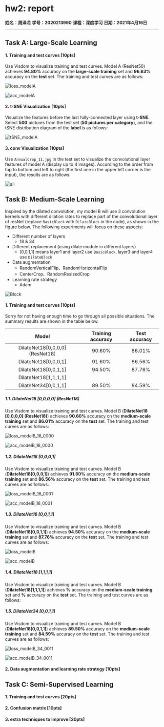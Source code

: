 # hw2: report

**姓名：周泽龙**
**学号：2020213990**
**课程：深度学习**
**日期：2021年4月16日**

------

## Task A: Large-Scale Learning

#### 1. Training and test curves [10pts]

Use Visdom to visualize training and test curves. Model A (ResNet50) achieves **94.80%** accuracy on the **large-scale training** set and **96.63%** accuracy on the **test** set. The training and test curves are as follows:

![loss_modelA](hw2_report_2020213990.assets/loss_modelA.svg)

![acc_modelA](hw2_report_2020213990.assets/acc_modelA.svg)

#### 2. t-SNE Visualization [10pts]

Visualize the features before the last fully-connected layer using **t-SNE**. Select **500** pictures from the test set (**50 pictures per category**), and the tSNE distribution diagram of the **label** is as follows:

![tSNE_modelA](hw2_report_2020213990.assets/tSNE_modelA.png)

#### 3. conv Visualization [10pts]

Use `AnnualCrop_11.jpg` in the test set to visualize the convolutional layer features of model A (display up to 4 images). According to the order from top to bottom and left to right (the first one in the upper left corner is the input), the results are as follows:

![all](hw2_report_2020213990.assets/all.bmp)

## Task B: Medium-Scale Learning

Inspired by the dilated convolution, my model B will use 3 convolution kernels with different dilation rates to replace part of the convolutional layer of resNet (replace `BasicBlock` with `DilateBlock` in the code), as shown in the figure below. The following experiments will focus on these aspects:

* Different number of layers 
  * 18 & 34
* Different replacement (using dilate module in different layers)
  * [0,0,1,1] means layer1 and layer2 use `BasicBlock`, layer3 and layer4 use `DilateBlock`
* Data augmentation
  * RandomVerticalFlip、RandomHorizontalFlip
  * CenterCrop、RandomResizedCrop
* Learning rate strategy
  * Adam

![Block](hw2_report_2020213990.assets/Block.bmp)

#### 1. Training and test curves [10pts]

Sorry for not having enough time to go through all possible situations. The summary results are shown in the table below.

|              Model              | Training accuracy | Test accuracy |
| :-----------------------------: | :---------------: | :-----------: |
| DilateNet18[0,0,0,0] (ResNet18) |      90.60%       |    86.01%     |
|      DilateNet18[0,0,0,1]       |      91.60%       |    86.56%     |
|      DilateNet18[0,0,1,1]       |      94.50%       |    87.76%     |
|      DilateNet18[1,1,1,1]       |                   |               |
|      DilateNet34[0,0,1,1]       |      89.50%       |    84.59%     |



##### 1.1. DilateNet18 [0,0,0,0] (ResNet18)

Use Visdom to visualize training and test curves. Model B (**DilateNet18 [0,0,0,0] (ResNet18)**) achieves **90.60%** accuracy on the **medium-scale training** set and **86.01%** accuracy on the **test** set. The training and test curves are as follows:

![loss_modelB_18_0000](hw2_report_2020213990.assets/loss_modelB_18_0000.svg)

![acc_modelB_18_0000](hw2_report_2020213990.assets/acc_modelB_18_0000.svg)

##### 1.2. DilateNet18 [0,0,0,1]

Use Visdom to visualize training and test curves. Model B (**DilateNet18[0,0,0,1]**) achieves **91.60%** accuracy on the **medium-scale training** set and **86.56%** accuracy on the **test** set. The training and test curves are as follows:

![loss_modelB_18_0001](hw2_report_2020213990.assets/loss_modelB_18_0001.svg)

![acc_modelB_18_0001](hw2_report_2020213990.assets/acc_modelB_18_0001.svg)

##### 1.3. DilateNet18 [0,0,1,1]

Use Visdom to visualize training and test curves. Model B (**DilateNet18[0,0,1,1]**) achieves **94.50%** accuracy on the **medium-scale training** set and **87.76%** accuracy on the **test** set. The training and test curves are as follows:

![loss_modelB](hw2_report_2020213990.assets/loss_modelB_18_0011.svg)

![acc_modelB](hw2_report_2020213990.assets/acc_modelB_18_0011.svg)

##### 1.4. DilateNet18 [1,1,1,1]

Use Visdom to visualize training and test curves. Model B (**DilateNet18[1,1,1,1]**) achieves **%** accuracy on the **medium-scale training** set and **%** accuracy on the **test** set. The training and test curves are as follows:



##### 1.5. DilateNet34 [0,0,1,1]

Use Visdom to visualize training and test curves. Model B (**DilateNet18[0,0,1,1]**) achieves **89.50%** accuracy on the **medium-scale training** set and **84.59%** accuracy on the **test** set. The training and test curves are as follows:

![loss_modelB_34_0011](hw2_report_2020213990.assets/loss_modelB_34_0011.svg)

![acc_modelB_34_0011](hw2_report_2020213990.assets/acc_modelB_34_0011.svg)

#### 2. Data augmentation and learning rate strategy [10pts]



## Task C: Semi-Supervised Learning

#### 1. Training and test curves [20pts]



#### 2. Confusion matrix [10pts]



#### 3. extra techniques to improve [20pts]